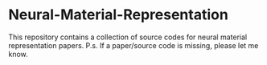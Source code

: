 # Neural-Material-Representation

This repository contains a collection of source codes for neural material representation papers. 
P.s. If a paper/source code is missing, please let me know.
